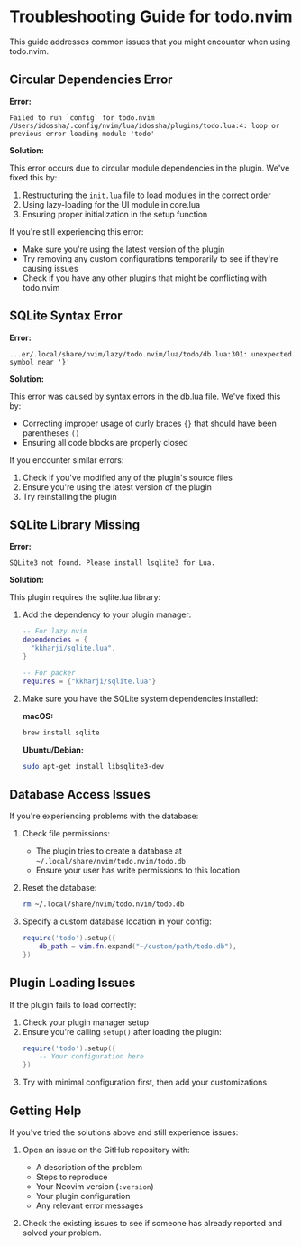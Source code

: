 # Troubleshooting Guide for todo.nvim

This guide addresses common issues that you might encounter when using todo.nvim.

## Circular Dependencies Error

**Error:**
```
Failed to run `config` for todo.nvim
/Users/idossha/.config/nvim/lua/idossha/plugins/todo.lua:4: loop or previous error loading module 'todo'
```

**Solution:**

This error occurs due to circular module dependencies in the plugin. We've fixed this by:

1. Restructuring the `init.lua` file to load modules in the correct order
2. Using lazy-loading for the UI module in core.lua
3. Ensuring proper initialization in the setup function

If you're still experiencing this error:
- Make sure you're using the latest version of the plugin
- Try removing any custom configurations temporarily to see if they're causing issues
- Check if you have any other plugins that might be conflicting with todo.nvim

## SQLite Syntax Error

**Error:**
```
...er/.local/share/nvim/lazy/todo.nvim/lua/todo/db.lua:301: unexpected symbol near '}'
```

**Solution:**

This error was caused by syntax errors in the db.lua file. We've fixed this by:
- Correcting improper usage of curly braces `{}` that should have been parentheses `()`
- Ensuring all code blocks are properly closed

If you encounter similar errors:
1. Check if you've modified any of the plugin's source files
2. Ensure you're using the latest version of the plugin
3. Try reinstalling the plugin

## SQLite Library Missing

**Error:**
```
SQLite3 not found. Please install lsqlite3 for Lua.
```

**Solution:**

This plugin requires the sqlite.lua library:

1. Add the dependency to your plugin manager:

   ```lua
   -- For lazy.nvim
   dependencies = {
     "kkharji/sqlite.lua",
   }
   
   -- For packer
   requires = {"kkharji/sqlite.lua"}
   ```

2. Make sure you have the SQLite system dependencies installed:

   **macOS:**
   ```bash
   brew install sqlite
   ```

   **Ubuntu/Debian:**
   ```bash
   sudo apt-get install libsqlite3-dev
   ```

## Database Access Issues

If you're experiencing problems with the database:

1. Check file permissions:
   - The plugin tries to create a database at `~/.local/share/nvim/todo.nvim/todo.db`
   - Ensure your user has write permissions to this location

2. Reset the database:
   ```bash
   rm ~/.local/share/nvim/todo.nvim/todo.db
   ```

3. Specify a custom database location in your config:
   ```lua
   require('todo').setup({
       db_path = vim.fn.expand("~/custom/path/todo.db"),
   })
   ```

## Plugin Loading Issues

If the plugin fails to load correctly:

1. Check your plugin manager setup
2. Ensure you're calling `setup()` after loading the plugin:
   ```lua
   require('todo').setup({
       -- Your configuration here
   })
   ```
3. Try with minimal configuration first, then add your customizations

## Getting Help

If you've tried the solutions above and still experience issues:

1. Open an issue on the GitHub repository with:
   - A description of the problem
   - Steps to reproduce
   - Your Neovim version (`:version`)
   - Your plugin configuration
   - Any relevant error messages

2. Check the existing issues to see if someone has already reported and solved your problem. 